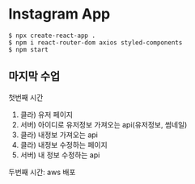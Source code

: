 # Instagram App

```shell
$ npx create-react-app .
$ npm i react-router-dom axios styled-components
$ npm start
```

## 마지막 수업

첫번째 시간

1. 클라) 유저 페이지
2. 서버) 아이디로 유저정보 가져오는 api(유저정보, 썸네일)
3. 클라) 내정보 가져오는 api
4. 클라) 내정보 수정하는 페이지
5. 서버) 내 정보 수정하는 api

두번째 시간: aws 배포
